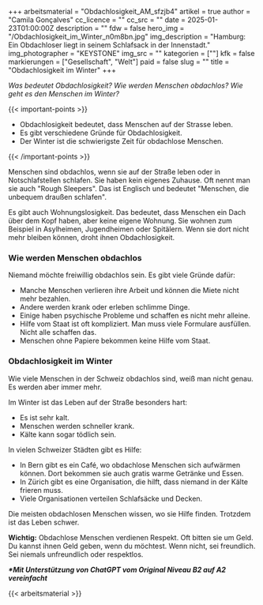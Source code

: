+++
arbeitsmaterial = "Obdachlosigkeit_AM_sfzjb4"
artikel = true
author = "Camila Gonçalves"
cc_licence = ""
cc_src = ""
date = 2025-01-23T01:00:00Z
description = ""
fdw = false
hero_img = "/Obdachlosigkeit_im_Winter_n0m8bn.jpg"
img_description = "Hamburg: Ein Obdachloser liegt in seinem Schlafsack in der Innenstadt."
img_photographer = "KEYSTONE"
img_src = ""
kategorien = [""]
kfk = false
markierungen = ["Gesellschaft", "Welt"]
paid = false
slug = ""
title = "Obdachlosigkeit im Winter"
+++

_Was bedeutet Obdachlosigkeit? Wie werden Menschen obdachlos? Wie geht es den Menschen im Winter?_

{{< important-points >}}

<ul>

<li>Obdachlosigkeit bedeutet, dass Menschen auf der Strasse leben.</li>

<li>Es gibt verschiedene Gründe für Obdachlosigkeit.</li>

<li>Der Winter ist die schwierigste Zeit für obdachlose Menschen.</li>

</ul>

{{< /important-points >}}

Menschen sind obdachlos, wenn sie auf der Straße leben oder in Notschlafstellen schlafen. Sie haben kein eigenes Zuhause. Oft nennt man sie auch "Rough Sleepers". Das ist Englisch und bedeutet "Menschen, die unbequem draußen schlafen".

Es gibt auch Wohnungslosigkeit. Das bedeutet, dass Menschen ein Dach über dem Kopf haben, aber keine eigene Wohnung. Sie wohnen zum Beispiel in Asylheimen, Jugendheimen oder Spitälern. Wenn sie dort nicht mehr bleiben können, droht ihnen Obdachlosigkeit.

### Wie werden Menschen obdachlos

Niemand möchte freiwillig obdachlos sein. Es gibt viele Gründe dafür:
- Manche Menschen verlieren ihre Arbeit und können die Miete nicht mehr bezahlen.
- Andere werden krank oder erleben schlimme Dinge.
- Einige haben psychische Probleme und schaffen es nicht mehr alleine.
- Hilfe vom Staat ist oft kompliziert. Man muss viele Formulare ausfüllen. Nicht alle schaffen das.
- Menschen ohne Papiere bekommen keine Hilfe vom Staat.

### Obdachlosigkeit im Winter

Wie viele Menschen in der Schweiz obdachlos sind, weiß man nicht genau. Es werden aber immer mehr.

Im Winter ist das Leben auf der Straße besonders hart:
- Es ist sehr kalt.
- Menschen werden schneller krank.
- Kälte kann sogar tödlich sein.

In vielen Schweizer Städten gibt es Hilfe:
- In Bern gibt es ein Café, wo obdachlose Menschen sich aufwärmen können. Dort bekommen sie auch gratis warme Getränke und Essen.
- In Zürich gibt es eine Organisation, die hilft, dass niemand in der Kälte frieren muss.
- Viele Organisationen verteilen Schlafsäcke und Decken.

Die meisten obdachlosen Menschen wissen, wo sie Hilfe finden. Trotzdem ist das Leben schwer.

**Wichtig:** Obdachlose Menschen verdienen Respekt. Oft bitten sie um Geld. Du kannst ihnen Geld geben, wenn du möchtest. Wenn nicht, sei freundlich. Sei niemals unfreundlich oder respektlos.

**_\*Mit Unterstützung von ChatGPT vom Original Niveau B2 auf A2 vereinfacht_**

{{< arbeitsmaterial >}}